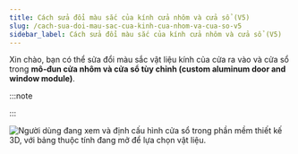 ```yaml
---
title: Cách sửa đổi màu sắc của kính cửa nhôm và cửa sổ (V5)
slug: /cach-sua-doi-mau-sac-cua-kinh-cua-nhom-va-cua-so-v5
sidebar_label: Cách sửa đổi màu sắc của kính cửa nhôm và cửa sổ (V5)
---
```


Xin chào, bạn có thể sửa đổi màu sắc vật liệu kính của cửa ra vào và cửa sổ trong **mô-đun cửa nhôm và cửa sổ tùy chỉnh (custom aluminum door and window module)**.

:::note

:::

![Người dùng đang xem và định cấu hình cửa sổ trong phần mềm thiết kế 3D, với bảng thuộc tính đang mở để lựa chọn vật liệu.](https://storage.googleapis.com/jegavn_kb/images/dbe07f70-b228-43be-8d7c-1fe10a830f2c.png)